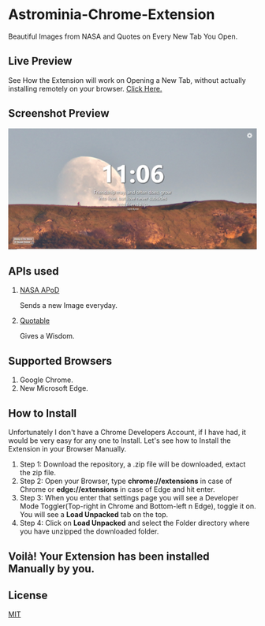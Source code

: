 # Astrominia-Chrome-Extension
Beautiful Images from NASA and Quotes on Every New Tab You Open.

## Live Preview
See How the Extension will work on Opening a New Tab, without actually installing remotely on your browser. [Click Here.](https://astrominia.netlify.app/)


## Screenshot Preview
![Image](./images/displayImage.png)

## APIs used
1) [NASA APoD](https://api.nasa.gov/)

   Sends a new Image everyday.

2) [Quotable](https://api.quotable.io/)

   Gives a Wisdom.
   
## Supported Browsers
   1) Google Chrome.
   2) New Microsoft Edge.
   
## How to Install
Unfortunately I don't have a Chrome Developers Account, if I have had, it would be very easy for any one to Install. 
Let's see how to Install the Extension in your Browser Manually.

1) Step 1: Download the repository, a .zip file will be downloaded, extact the zip file.
2) Step 2: Open your Browser, type <strong>chrome://extensions</strong> in case of Chrome or <strong>edge://extensions</strong> in case of Edge and hit enter.
3) Step 3: When you enter that settings page you will see a Developer Mode Toggler(Top-right in Chrome and Bottom-left n Edge), toggle it on.
   You will see a <strong>Load Unpacked</strong> tab on the top.
4) Step 4: Click on <strong>Load Unpacked</strong> and select the Folder directory where you have unzipped the downloaded folder.

<h2> Voilà! Your Extension has been installed Manually by you.</h2>


## License
[MIT](https://choosealicense.com/licenses/mit/)
